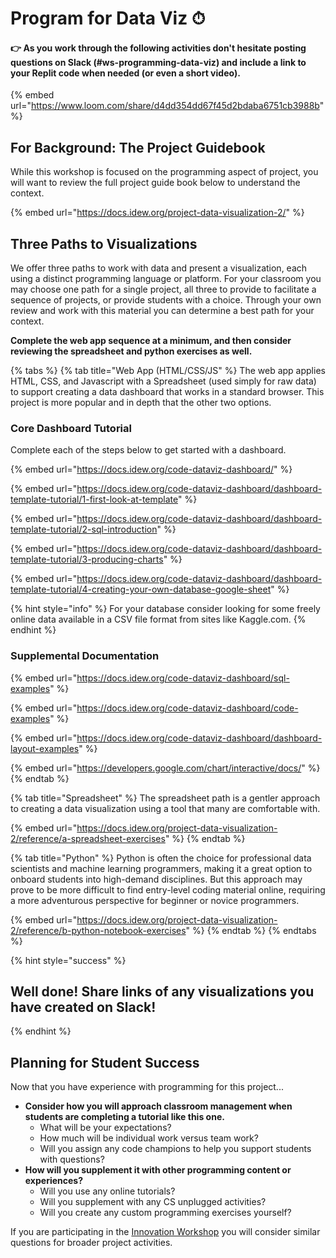 # Program for Data Viz ⏱

#### **👉 As you work through the following activities don't hesitate posting questions on Slack \(\#ws-programming-data-viz\) and include a link to your Replit code when needed \(or even a short video\).**

{% embed url="https://www.loom.com/share/d4dd354dd67f45d2bdaba6751cb3988b" %}

## For Background: The Project Guidebook

While this workshop is focused on the programming aspect of project, you will want to review the full project guide book below to understand the context.

{% embed url="https://docs.idew.org/project-data-visualization-2/" %}

## Three Paths to Visualizations

We offer three paths to work with data and present a visualization, each using a distinct programming language or platform. For your classroom you may choose one path for a single project, all three to provide to facilitate a sequence of projects, or provide students with a choice. Through your own review and work with this material you can determine a best path for your context.

**Complete the web app sequence at a minimum, and then consider reviewing the spreadsheet and python exercises as well.**

{% tabs %}
{% tab title="Web App \(HTML/CSS/JS" %}
The web app applies HTML, CSS, and Javascript with a Spreadsheet \(used simply for raw data\) to support creating a data dashboard that works in a standard browser. This project is more popular and in depth that the other two options.

### Core Dashboard Tutorial

Complete each of the steps below to get started with a dashboard.

{% embed url="https://docs.idew.org/code-dataviz-dashboard/" %}

{% embed url="https://docs.idew.org/code-dataviz-dashboard/dashboard-template-tutorial/1-first-look-at-template" %}

{% embed url="https://docs.idew.org/code-dataviz-dashboard/dashboard-template-tutorial/2-sql-introduction" %}

{% embed url="https://docs.idew.org/code-dataviz-dashboard/dashboard-template-tutorial/3-producing-charts" %}

{% embed url="https://docs.idew.org/code-dataviz-dashboard/dashboard-template-tutorial/4-creating-your-own-database-google-sheet" %}

{% hint style="info" %}
For your database consider looking for some freely online data available in a CSV file format from sites like Kaggle.com.
{% endhint %}

### Supplemental Documentation

{% embed url="https://docs.idew.org/code-dataviz-dashboard/sql-examples" %}

{% embed url="https://docs.idew.org/code-dataviz-dashboard/code-examples" %}

{% embed url="https://docs.idew.org/code-dataviz-dashboard/dashboard-layout-examples" %}

{% embed url="https://developers.google.com/chart/interactive/docs/" %}
{% endtab %}

{% tab title="Spreadsheet" %}
The spreadsheet path is a gentler approach to creating a data visualization using a tool that many are comfortable with.

{% embed url="https://docs.idew.org/project-data-visualization-2/reference/a-spreadsheet-exercises" %}
{% endtab %}

{% tab title="Python" %}
Python is often the choice for professional data scientists and machine learning programmers, making it a great option to onboard students into high-demand disciplines. But this approach may prove to be more difficult to find entry-level coding material online, requiring a more adventurous perspective for beginner or novice programmers.

{% embed url="https://docs.idew.org/project-data-visualization-2/reference/b-python-notebook-exercises" %}
{% endtab %}
{% endtabs %}



{% hint style="success" %}
## Well done! Share links of any visualizations you have created on Slack!
{% endhint %}

## Planning for Student Success

Now that you have experience with programming for this project...

* **Consider how you will approach classroom management when students are completing a tutorial like this one.** 
  * What will be your expectations? 
  * How much will be individual work versus team work?
  * Will you assign any code champions to help you support students with questions?
* **How will you supplement it with other programming content or experiences?**
  * Will you use any online tutorials?
  * Will you supplement with any CS unplugged activities?
  * Will you create any custom programming exercises yourself?

If you are participating in the [Innovation Workshop](../../cxd-innovation-workshop/full-experience.md) you will consider similar questions for broader project activities.


